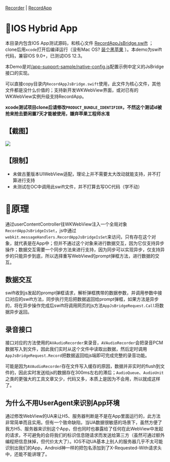[Recorder](https://github.com/xiangyuecn/Recorder/) | [RecordApp](https://github.com/xiangyuecn/Recorder/tree/master/app-support-sample)

# :open_book:IOS Hybrid App

本目录内包含IOS App测试源码，和核心文件 [RecordAppJsBridge.swift](https://github.com/xiangyuecn/Recorder/blob/master/app-support-sample/demo_ios/recorder/RecordAppJsBridge.swift) ；clone后用`xcode`打开后编译运行（没有Mac OS? [装个黑苹果](https://www.jianshu.com/p/cbde4ec9f742) ）。本demo为swift代码，兼容IOS 9.0+，已测试IOS 12.3。

本Demo是对[/app-support-sample/native-config.js](https://github.com/xiangyuecn/Recorder/blob/master/app-support-sample/native-config.js)配置示例中定义的JsBridge接口的实现。

可以直接copy目录内`RecordAppJsBridge.swift`使用，此文件为核心文件，其他文件都是没什么价值的；支持新开发WKWebView界面，或对已有的WKWebView实例升级支持RecordApp。

**xcode测试项目clone后请修改`PRODUCT_BUNDLE_IDENTIFIER`，不然这个测试id被抢来抢去要闲置7天才能被使用，嫌弃苹果工程师水准**


## 【截图】
![](https://gitee.com/xiangyuecn/Recorder/raw/master/assets/use_native_ios.gif)


## 【限制】

- 未做古董版本UIWebView适配，理论上并不需要太大改动就能支持，并不打算进行支持
- 未测试在OC中调用此swift文件，并不打算去写OC代码（学不动）




# :open_book:原理

通过userContentController往WKWebView注入一个全局对象`RecordAppJsBridgeIsSet`，js中通过`webkit.messageHandlers.RecordAppJsBridgeIsSet`来访问，只有存在这个对象，就代表是在App中；但并不通过这个对象来进行数据交互，因为它仅支持异步操作；数据交互需要一个同步方法来进行支持，因为同步可以实现异步，仅支持异步的只能异步到底，所以选择重写WebView的prompt弹框方法，进行数据的交互。


## 数据交互
swift收到js发起的prompt弹框请求，解析弹框携带的数据参数，并调用参数中接口对应的swift方法，同步执行完后把数据返回给prompt弹框，如果方法是异步的，将在异步操作完成后swift将调用网页的js方法`AppJsBridgeRequest.Call`将数据异步返回。


## 录音接口
接口对应的方法使用的`AVAudioRecorder`来录音，`AVAudioRecorder`会把录音PCM数据写入到文件，因此我们实时从这个文件中读取出数据，然后定时调用`AppJsBridgeRequest.Record`把数据返回给js端即可完成完整的录音功能。

可能是因为`AVAudioRecorder`存在文件写入缓存的原因，数据并非实时的flush到文件的，因此实时发送给js的数据存在300ms左右的滞后；`AudioQueue`、`AudioUnit`之类的更强大的工具文章又少，代码又多，本质上是因为不会用，所以就成这样了。


## 为什么不用UserAgent来识别App环境

通过修改WebView的UA来让H5、服务器判断是不是在App里面运行的，此方法非常简单而且实用。但有一个致命缺陷，当UA数据很敏感的场景下，虽然方便了我方H5、服务器来识别这个App，但也同时也暴露给了任何在此WebView中发起的请求，不可避免的会将我们的标识信息随请求而发送给第三方（虽然可通过额外编程把信息抹掉，但代价太大了）。IOS不动UA基本上别人的服务器几乎不太可能识别出我们的App，Android神一样的把包名添加到了X-Requested-With请求头中，还能不能讲理了。

